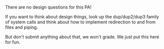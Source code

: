 There are no design questions for this PA!

If you want to think about design things, look up the dup/dup2/dup3 family of system calls and think about how to implement redirection to and from files and piping.

But don't submit anything about that, we won't grade. We just put this here for fun.
